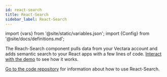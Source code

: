 ```yaml
---
id: react-search
title: React-Search
sidebar_label: React-Search
---
```


import {vars} from '@site/static/variables.json';
import {Config} from '@site/docs/definitions.md';

The Reach-Search component pulls data from your Vectara account and adds 
semantic search to your React apps with a few lines of code. [Interact with the 
demo](https://vectara.github.io/react-search/) to see how it works.

[Go to the code repository](https://github.com/vectara/react-search) for information about 
how to use React-Search.
